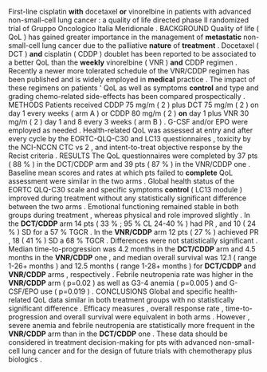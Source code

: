 First-line cisplatin **with** docetaxel **or** vinorelbine in patients with advanced non-small-cell lung cancer : a quality of life directed phase II randomized trial of Gruppo Oncologico Italia Meridionale . BACKGROUND Quality of life ( QoL ) has gained greater importance in the management of **metastatic** non-small-cell lung cancer due to the palliative **nature** of **treatment** . Docetaxel ( DCT ) **and** cisplatin ( CDDP ) doublet has been reported to be associated to a better QoL than the **weekly** vinorelbine ( VNR ) **and** CDDP regimen . Recently a newer more tolerated schedule of the VNR/CDDP regimen has been published and is widely employed in **medical** practice . The impact of these regimens on patients ' QoL as well as symptoms **control** and type and grading chemo-related side-effects has been compared prospectically . METHODS Patients received CDDP 75 mg/m ( 2 ) plus DCT 75 mg/m ( 2 ) on day 1 every weeks ( arm A ) or CDDP 80 mg/m ( 2 ) **on** day 1 plus VNR 30 mg/m ( 2 ) day 1 and 8 every 3 weeks ( arm B ) . G-CSF and/or EPO were employed as needed . Health-related QoL was assessed at entry and after every cycle by the EORTC-QLQ-C30 and LC13 questionnaires , toxicity by the NCI-NCCN CTC vs 2 , and intent-to-treat objective response by the Recist criteria . RESULTS The QoL questionnaires were completed by 37 pts ( 88 % ) in the DCT/CDDP arm and 39 pts ( 87 % ) in the VNR/CDDP one . Baseline mean scores and rates at which pts failed to **complete** QoL assessment were similar in the two arms . Global health status of the EORTC QLQ-C30 scale and specific symptoms **control** ( LC13 module ) improved during treatment without any statistically significant difference between the two arms . Emotional functioning remained stable in both groups during treatment , whereas physical and role improved slightly . In the **DCT/CDDP** arm 14 pts ( 33 % ; 95 % CL 24-40 % ) had PR , and 10 ( 24 % ) SD for a 57 % TGCR . In the **VNR/CDDP** arm 12 pts ( 27 % ) achieved PR , 18 ( 41 % ) SD a 68 % TGCR . Differences were not statistically significant . Median time-to-progression was 4.2 months in the **DCT/CDDP** arm and 4.5 months in the **VNR/CDDP** one , and median overall survival was 12.1 ( range 1-26+ months ) and 12.5 months ( range 1-28+ months ) for **DCT/CDDP** and **VNR/CDDP** arms , respectively . Febrile neutropenia rate was higher in the **VNR/CDDP** arm ( p=0.02 ) as well as G3-4 anemia ( p=0.005 ) and G-CSF/EPO use ( p=0.019 ) . CONCLUSIONS Global and specific health-related QoL data similar in both treatment groups with no statistically significant difference . Efficacy measures , overall response rate , time-to-progression and overall survival were equivalent in both arms . However , severe anemia and febrile neutropenia are statistically more frequent in the **VNR/CDDP** arm than in the **DCT/CDDP** one . These data should be considered in treatment decision-making for pts with advanced non-small-cell lung cancer and for the design of future trials with chemotherapy plus biologics . 